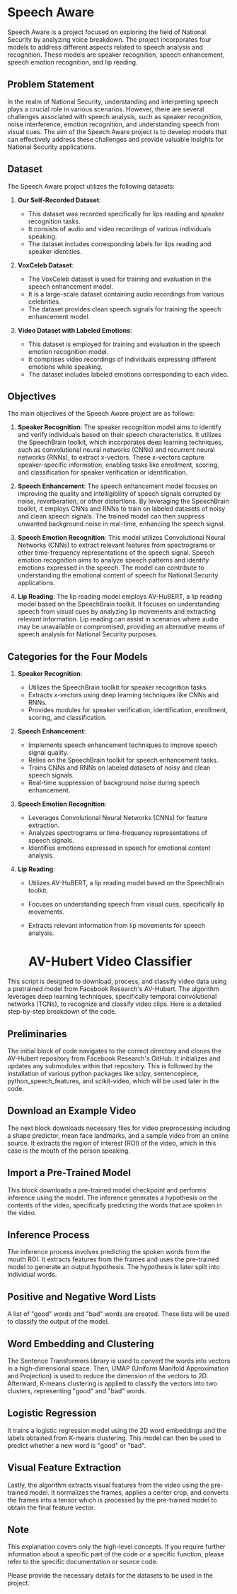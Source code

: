 # Speech Aware

Speech Aware is a project focused on exploring the field of National Security by analyzing voice breakdown. The project incorporates four models to address different aspects related to speech analysis and recognition. These models are speaker recognition, speech enhancement, speech emotion recognition, and lip reading.

## Problem Statement

In the realm of National Security, understanding and interpreting speech plays a crucial role in various scenarios. However, there are several challenges associated with speech analysis, such as speaker recognition, noise interference, emotion recognition, and understanding speech from visual cues. The aim of the Speech Aware project is to develop models that can effectively address these challenges and provide valuable insights for National Security applications.

## Dataset

The Speech Aware project utilizes the following datasets:

1. **Our Self-Recorded Dataset**:
   - This dataset was recorded specifically for lips reading and speaker recognition tasks.
   - It consists of audio and video recordings of various individuals speaking.
   - The dataset includes corresponding labels for lips reading and speaker identities.

2. **VoxCeleb Dataset**:
   - The VoxCeleb dataset is used for training and evaluation in the speech enhancement model.
   - It is a large-scale dataset containing audio recordings from various celebrities.
   - The dataset provides clean speech signals for training the speech enhancement model.

3. **Video Dataset with Labeled Emotions**:
   - This dataset is employed for training and evaluation in the speech emotion recognition model.
   - It comprises video recordings of individuals expressing different emotions while speaking.
   - The dataset includes labeled emotions corresponding to each video.

## Objectives

The main objectives of the Speech Aware project are as follows:

1. **Speaker Recognition**: The speaker recognition model aims to identify and verify individuals based on their speech characteristics. It utilizes the SpeechBrain toolkit, which incorporates deep learning techniques, such as convolutional neural networks (CNNs) and recurrent neural networks (RNNs), to extract x-vectors. These x-vectors capture speaker-specific information, enabling tasks like enrollment, scoring, and classification for speaker verification or identification.

2. **Speech Enhancement**: The speech enhancement model focuses on improving the quality and intelligibility of speech signals corrupted by noise, reverberation, or other distortions. By leveraging the SpeechBrain toolkit, it employs CNNs and RNNs to train on labeled datasets of noisy and clean speech signals. The trained model can then suppress unwanted background noise in real-time, enhancing the speech signal.

3. **Speech Emotion Recognition**: This model utilizes Convolutional Neural Networks (CNNs) to extract relevant features from spectrograms or other time-frequency representations of the speech signal. Speech emotion recognition aims to analyze speech patterns and identify emotions expressed in the speech. The model can contribute to understanding the emotional content of speech for National Security applications.

4. **Lip Reading**: The lip reading model employs AV-HuBERT, a lip reading model based on the SpeechBrain toolkit. It focuses on understanding speech from visual cues by analyzing lip movements and extracting relevant information. Lip reading can assist in scenarios where audio may be unavailable or compromised, providing an alternative means of speech analysis for National Security purposes.

## Categories for the Four Models

1. **Speaker Recognition**:
   - Utilizes the SpeechBrain toolkit for speaker recognition tasks.
   - Extracts x-vectors using deep learning techniques like CNNs and RNNs.
   - Provides modules for speaker verification, identification, enrollment, scoring, and classification.

2. **Speech Enhancement**:
   - Implements speech enhancement techniques to improve speech signal quality.
   - Relies on the SpeechBrain toolkit for speech enhancement tasks.
   - Trains CNNs and RNNs on labeled datasets of noisy and clean speech signals.
   - Real-time suppression of background noise during speech enhancement.

3. **Speech Emotion Recognition**:
   - Leverages Convolutional Neural Networks (CNNs) for feature extraction.
   - Analyzes spectrograms or time-frequency representations of speech signals.
   - Identifies emotions expressed in speech for emotional content analysis.

4. **Lip Reading**:
   - Utilizes AV-HuBERT, a lip reading model based on the SpeechBrain toolkit.
   - Focuses on understanding speech from visual cues, specifically lip movements.
   - Extracts relevant information from lip movements for speech analysis.
     
     # AV-Hubert Video Classifier

This script is designed to download, process, and classify video data using a pretrained model from Facebook Research's AV-Hubert. The algorithm leverages deep learning techniques, specifically temporal convolutional networks (TCNs), to recognize and classify video clips. Here is a detailed step-by-step breakdown of the code.

## Preliminaries

The initial block of code navigates to the correct directory and clones the AV-Hubert repository from Facebook Research's GitHub. It initializes and updates any submodules within that repository. This is followed by the installation of various python packages like scipy, sentencepiece, python_speech_features, and scikit-video, which will be used later in the code.

## Download an Example Video

The next block downloads necessary files for video preprocessing including a shape predictor, mean face landmarks, and a sample video from an online source. It extracts the region of interest (ROI) of the video, which in this case is the mouth of the person speaking.

## Import a Pre-Trained Model

This block downloads a pre-trained model checkpoint and performs inference using the model. The inference generates a hypothesis on the contents of the video, specifically predicting the words that are spoken in the video.

## Inference Process

The inference process involves predicting the spoken words from the mouth ROI. It extracts features from the frames and uses the pre-trained model to generate an output hypothesis. The hypothesis is later split into individual words.

## Positive and Negative Word Lists

A list of "good" words and "bad" words are created. These lists will be used to classify the output of the model.

## Word Embedding and Clustering

The Sentence Transformers library is used to convert the words into vectors in a high-dimensional space. Then, UMAP (Uniform Manifold Approximation and Projection) is used to reduce the dimension of the vectors to 2D. Afterward, K-means clustering is applied to classify the vectors into two clusters, representing "good" and "bad" words.

## Logistic Regression

It trains a logistic regression model using the 2D word embeddings and the labels obtained from K-means clustering. This model can then be used to predict whether a new word is "good" or "bad".

## Visual Feature Extraction

Lastly, the algorithm extracts visual features from the video using the pre-trained model. It normalizes the frames, applies a center crop, and converts the frames into a tensor which is processed by the pre-trained model to obtain the final feature vector.

## Note

This explanation covers only the high-level concepts. If you require further information about a specific part of the code or a specific function, please refer to the specific documentation or source code.


Please provide the necessary details for the datasets to be used in the project.
